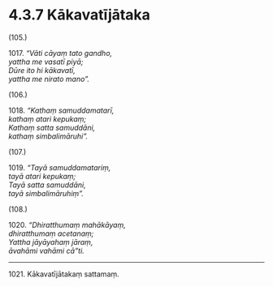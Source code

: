 # 4.3.7 Kākavatījātaka

(105.)

1017\. _“Vāti cāyaṃ tato gandho,_  
_yattha me vasatī piyā;_  
_Dūre ito hi kākavatī,_  
_yattha me nirato mano”._  

(106.)

1018\. _“Kathaṃ samuddamatarī,_  
_kathaṃ atari kepukaṃ;_  
_Kathaṃ satta samuddāni,_  
_kathaṃ simbalimāruhi”._  

(107.)

1019\. _“Tayā samuddamatariṃ,_  
_tayā atari kepukaṃ;_  
_Tayā satta samuddāni,_  
_tayā simbalimāruhiṃ”._  

(108.)

1020\. _“Dhiratthumaṃ mahākāyaṃ,_  
_dhiratthumaṃ acetanaṃ;_  
_Yattha jāyāyahaṃ jāraṃ,_  
_āvahāmi vahāmi cā”ti._  

---

1021\. Kākavatījātakaṃ sattamaṃ.
